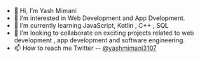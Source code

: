 - 👋 Hi, I’m Yash Mimani
- 👀 I’m interested in Web Development and App Dvelopment.
- 🌱 I’m currently learning  JavaScript, Kotlin , C++ , SQL
- 💞️ I’m looking to collaborate on exciting projects related to web development , app development and software engineering.
- 📫 How to reach me Twitter --  [@yashmimani3107](https://twitter.com/yashmimani3107)

<!---
yashmimani3107/yashmimani3107 is a ✨ special ✨ repository because its `README.md` (this file) appears on your GitHub profile.
You can click the Preview link to take a look at your changes.
--->
